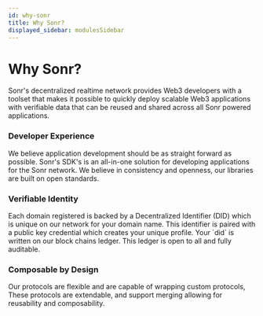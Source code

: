 ```yaml
---
id: why-sonr
title: Why Sonr?
displayed_sidebar: modulesSidebar
---
```

# Why Sonr?
Sonr's decentralized realtime network provides Web3 developers with a toolset that makes it possible to quickly deploy scalable Web3 applications with verifiable data that can be reused and shared across all Sonr powered applications.

### Developer Experience

We believe application development should be as straight forward as possible. Sonr's SDK's is an all-in-one solution for developing applications for the Sonr network. We believe in consistency and openness, our libraries are built on open standards.



### Verifiable Identity

Each domain registered is backed by a Decentralized Identifier (DID) which is unique on our network for your domain name.  This identifier is paired with a public key credential which creates your unique profile. Your \`did\` is written on our block chains ledger. This ledger is open to all and fully auditable.

### Composable by Design

Our protocols are flexible and are capable of wrapping custom protocols, These protocols are extendable, and support merging allowing for reusability and composability.








